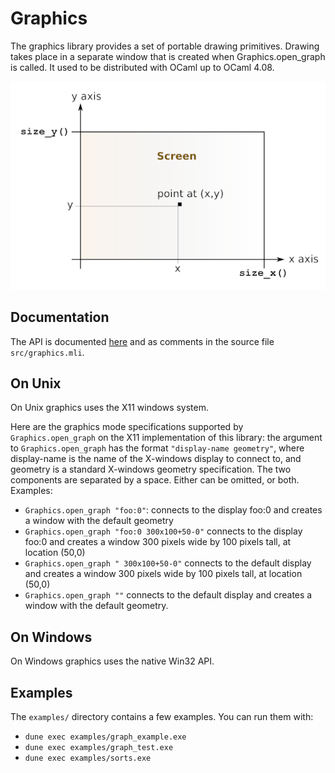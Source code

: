 Graphics
========

The graphics library provides a set of portable drawing
primitives. Drawing takes place in a separate window that is created
when Graphics.open_graph is called. It used to be distributed with
OCaml up to OCaml 4.08.

![Screenshot](libgraph.png)

Documentation
-------------

The API is documented 
[here](https://ocaml.github.io/graphics/graphics/Graphics/index.html)
and as comments in the source file `src/graphics.mli`.

On Unix
-------

On Unix graphics uses the X11 windows system.

Here are the graphics mode specifications supported by
`Graphics.open_graph` on the X11 implementation of this library: the
argument to `Graphics.open_graph` has the format `"display-name
geometry"`, where display-name is the name of the X-windows display to
connect to, and geometry is a standard X-windows geometry
specification. The two components are separated by a space. Either can
be omitted, or both. Examples:

- `Graphics.open_graph "foo:0"`: connects to the display foo:0 and
  creates a window with the default geometry
- `Graphics.open_graph "foo:0 300x100+50-0"` connects to the display
  foo:0 and creates a window 300 pixels wide by 100 pixels tall, at
  location (50,0)
- `Graphics.open_graph " 300x100+50-0"` connects to the default
  display and creates a window 300 pixels wide by 100 pixels tall, at
  location (50,0)
- `Graphics.open_graph ""` connects to the default display and creates
  a window with the default geometry.

On Windows
----------

On Windows graphics uses the native Win32 API.

Examples
--------

The `examples/` directory contains a few examples. You can run them
with:

- `dune exec examples/graph_example.exe`
- `dune exec examples/graph_test.exe`
- `dune exec examples/sorts.exe`
